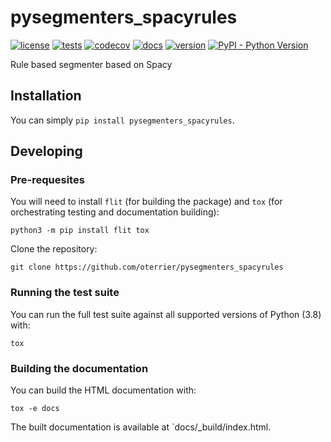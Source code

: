 # pysegmenters_spacyrules

[![license](https://img.shields.io/github/license/oterrier/pysegmenters_spacyrules)](https://github.com/oterrier/pysegmenters_spacyrules/blob/master/LICENSE)
[![tests](https://github.com/oterrier/pysegmenters_spacyrules/workflows/tests/badge.svg)](https://github.com/oterrier/pysegmenters_spacyrules/actions?query=workflow%3Atests)
[![codecov](https://img.shields.io/codecov/c/github/oterrier/pysegmenters_spacyrules)](https://codecov.io/gh/oterrier/pysegmenters_spacyrules)
[![docs](https://img.shields.io/readthedocs/pysegmenters_spacyrules)](https://pysegmenters_spacyrules.readthedocs.io)
[![version](https://img.shields.io/pypi/v/pysegmenters_spacyrules)](https://pypi.org/project/pysegmenters_spacyrules/)
[![PyPI - Python Version](https://img.shields.io/pypi/pyversions/pysegmenters_spacyrules)](https://pypi.org/project/pysegmenters_spacyrules/)

Rule based segmenter based on Spacy

## Installation

You can simply `pip install pysegmenters_spacyrules`.

## Developing

### Pre-requesites

You will need to install `flit` (for building the package) and `tox` (for orchestrating testing and documentation building):

```
python3 -m pip install flit tox
```

Clone the repository:

```
git clone https://github.com/oterrier/pysegmenters_spacyrules
```

### Running the test suite

You can run the full test suite against all supported versions of Python (3.8) with:

```
tox
```

### Building the documentation

You can build the HTML documentation with:

```
tox -e docs
```

The built documentation is available at `docs/_build/index.html.
